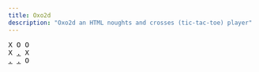 ```yaml
---
title: Oxo2d 
description: "Oxo2d an HTML noughts and crosses (tic-tac-toe) player"
---
```


<pre class="oxo2d">
X O O
X <a href="../25/">.</a> X
<a href="../20/">.</a> <a href="../23/">.</a> O
</pre>
